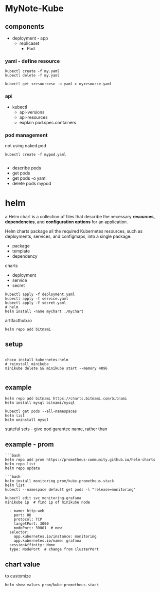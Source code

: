 # MyNote-Kube


## components

* deployment - app
    * replicaset
        * Pod



### yaml - define resource

```
kubectl create -f my.yaml
kubectl delete -f my.yaml

kubectl get <resources> -o yaml > myresource.yaml

```


### api

* kubectl 
    * api-versions
    * api-resources
    * explain pod.spec.containers


 ### pod management
 
 not using naked pod
 ```
 kubectl create -f mypod.yaml
 
 
 ```
 * describe pods
 * get pods
 * get pods <podname> -o yaml
 *  delete pods mypod


# helm
a Helm chart is a collection of files that describe the necessary **resources**, **dependencies**, and **configuration options** for an application.

Helm charts package all the required Kubernetes resources, such as deployments, services, and configmaps, into a single package.
* package
* template
* dependency

charts
* deployment
* service
* secret
```shell
kubectl apply -f deployment.yaml
kubectl apply -f service.yaml
kubectl apply -f secret.yaml
# helm
helm install -name mychart ./mychart

```
artifacthub.io



```
helm repo add bitnami 
```
## setup

```shell

choco install kubernetes-helm
# reinstall minikube
minikube delete && minikube start --memory 4096


```
## example
```
helm repo add bitnami https://charts.bitnami.com/bitnami
helm install mysql bitnami/mysql

kubectl get pods --all-namespaces
helm list
helm uninstall mysql 
```
stateful sets - give pod garantee name, rather than 

 ## example - prom
 ```
```bash
helm repo add prom https://prometheus-community.github.io/helm-charts
helm repo list
helm repo update

```bash
helm install monitoring prom/kube-prometheus-stack
helm list
kubectl --namespace default get pods -l "release=monitoring"

kubectl edit svc monitoring-grafana
minikube ip  # find ip of minikube node
```

```
  - name: http-web
    port: 80
    protocol: TCP
    targetPort: 3000
    nodePort: 30001  # new
  selector:
    app.kubernetes.io/instance: monitoring
    app.kubernetes.io/name: grafana
  sessionAffinity: None
  type: NodePort  # change from ClusterPort
```

## chart value
to customize


`helm show values prom/kube-prometheus-stack`

<!--stackedit_data:
eyJoaXN0b3J5IjpbLTE0ODA5MjU4NzcsMTc5MTYwODQ3NiwyNj
UyNDgzOTYsNzU4NDQ2MzU1LC03MTAxOTI2NTIsLTIyMjgxMjgy
MSwxMTc3MTUwNzY3LDExOTMxMzc0NTUsLTE5NTUyMzU3Nyw4OD
gwNDE2ODIsNzQ2MTM3MzM1LC04NTM5MzY3OTEsLTM3NDE4NzQ1
MiwxNDY4NTI5MzExLC0xMTQ3NDM2OTM0LC01OTM1NTM0MjEsLT
k5ODI0MTgzMl19
-->